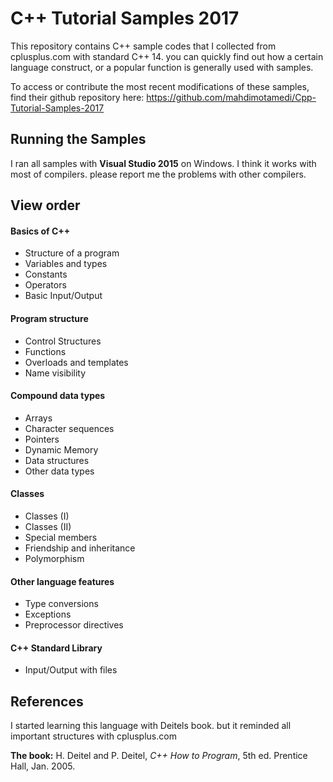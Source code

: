 # C++ Tutorial Samples 2017

This repository contains C++ sample codes that I collected from cplusplus.com with standard C++ 14. you can quickly find out how a certain language construct, or a popular function is generally used with samples.

To access or contribute the most recent modifications of these samples, find their github repository here: <https://github.com/mahdimotamedi/Cpp-Tutorial-Samples-2017> 

## Running the Samples

I ran all samples with **Visual Studio 2015** on Windows. I think it works with most of compilers. please report me the problems with other compilers.

## View order

#### Basics of C++
* Structure of a program
* Variables and types
* Constants
* Operators
* Basic Input/Output

#### Program structure
* Control Structures
* Functions
* Overloads and templates
* Name visibility

#### Compound data types
* Arrays
* Character sequences
* Pointers
* Dynamic Memory
* Data structures
* Other data types

#### Classes
* Classes (I)
* Classes (II)
* Special members
* Friendship and inheritance
* Polymorphism

#### Other language features
* Type conversions
* Exceptions
* Preprocessor directives

#### C++ Standard Library
* Input/Output with files

## References

I started learning this language with Deitels book. but it reminded all important structures with cplusplus.com

**The book:** H. Deitel and P. Deitel, *C++ How to Program*, 5th ed. Prentice Hall, Jan. 2005.